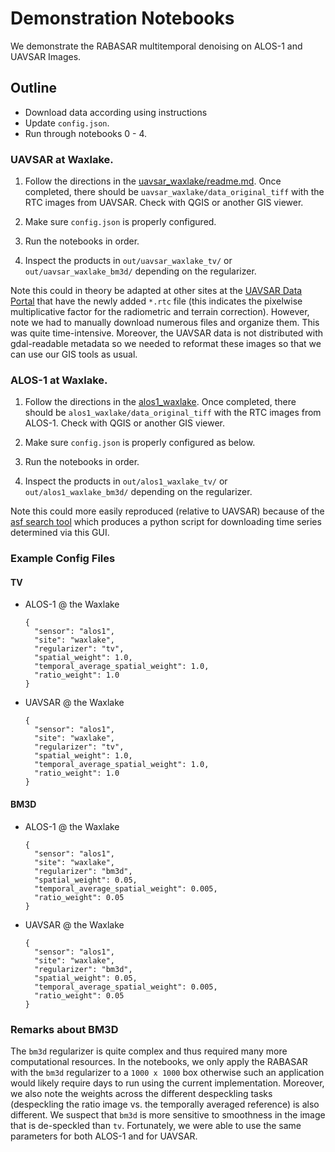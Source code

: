 # Demonstration Notebooks

We demonstrate the RABASAR multitemporal denoising on ALOS-1 and UAVSAR Images.

## Outline

+ Download data according using instructions
+ Update `config.json`.
+ Run through notebooks 0 - 4.

### UAVSAR at Waxlake.

1. Follow the directions in the [uavsar_waxlake/readme.md](uavsar_waxlake/readme.md). Once completed, there should be `uavsar_waxlake/data_original_tiff` with the RTC images from UAVSAR. Check with QGIS or another GIS viewer.

2. Make sure `config.json` is properly configured.

3. Run the notebooks in order.

4. Inspect the products in `out/uavsar_waxlake_tv/` or `out/uavsar_waxlake_bm3d/` depending on the regularizer.

Note this could in theory be adapted at other sites at the [UAVSAR Data Portal](https://uavsar.jpl.nasa.gov/cgi-bin/data.pl) that have the newly added `*.rtc` file (this indicates the pixelwise multiplicative factor for the radiometric and terrain correction). However, note we had to manually download numerous files and organize them. This was quite time-intensive. Moreover, the UAVSAR data is not distributed with gdal-readable metadata so we needed to reformat these images so that we can use our GIS tools as usual.

### ALOS-1 at Waxlake.

1. Follow the directions in the [alos1_waxlake](alos1_waxlake/readme.md). Once completed, there should be `alos1_waxlake/data_original_tiff` with the RTC images from ALOS-1. Check with QGIS or another GIS viewer.

2. Make sure `config.json` is properly configured as below.

3. Run the notebooks in order.

4. Inspect the products in `out/alos1_waxlake_tv/` or `out/alos1_waxlake_bm3d/` depending on the regularizer.

Note this could more easily reproduced (relative to UAVSAR) because of the [asf search tool](https://search.asf.alaska.edu/) which produces a python script for downloading time series determined via this GUI.

### Example Config Files

#### TV

+ ALOS-1 @ the Waxlake
  
  ```
  {
    "sensor": "alos1",
    "site": "waxlake",
    "regularizer": "tv",
    "spatial_weight": 1.0,
    "temporal_average_spatial_weight": 1.0,
    "ratio_weight": 1.0
  }
  ```

+ UAVSAR @ the Waxlake

  ```
  {
    "sensor": "alos1",
    "site": "waxlake",
    "regularizer": "tv",
    "spatial_weight": 1.0,
    "temporal_average_spatial_weight": 1.0,
    "ratio_weight": 1.0
  }
  ```

#### BM3D

+ ALOS-1 @ the Waxlake
  
  ```
  {
    "sensor": "alos1",
    "site": "waxlake",
    "regularizer": "bm3d",
    "spatial_weight": 0.05,
    "temporal_average_spatial_weight": 0.005,
    "ratio_weight": 0.05
  }
  ```

+ UAVSAR @ the Waxlake

  ```
  {
    "sensor": "alos1",
    "site": "waxlake",
    "regularizer": "bm3d",
    "spatial_weight": 0.05,
    "temporal_average_spatial_weight": 0.005,
    "ratio_weight": 0.05
  }
  ```


### Remarks about BM3D 

The `bm3d` regularizer is quite complex and thus required many more computational resources. In the notebooks, we only apply the RABASAR with the `bm3d` regularizer to a `1000 x 1000` box otherwise such an application would likely require days to run using the current implementation. Moreover, we also note the weights across the different despeckling tasks (despeckling the ratio image vs. the temporally averaged reference) is also different. We suspect that `bm3d` is more sensitive to smoothness in the image that is de-speckled than `tv`. Fortunately, we were able to use the same parameters for both ALOS-1 and for UAVSAR.

